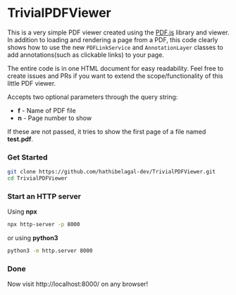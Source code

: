 # TrivialPDFViewer

This is a very simple PDF viewer created using the [PDF.js](https://github.com/mozilla/pdf.js/) library and viewer. In addition to loading and rendering a page from a PDF, this code clearly shows how to use the new `PDFLinkService` and `AnnotationLayer` classes to add annotations(such as clickable links) to your page.

The entire code is in one HTML document for easy readability. Feel free to create issues and PRs if you want to extend the scope/functionality of this little PDF viewer.

Accepts two optional parameters through the query string:

- **f** - Name of PDF file
- **n** - Page number to show

If these are not passed, it tries to show the first page of a file named **test.pdf**.

### Get Started

```bash
git clone https://github.com/hathibelagal-dev/TrivialPDFViewer.git
cd TrivialPDFViewer
```

### Start an HTTP server

Using **npx**
```bash
npx http-server -p 8000
```

or using **python3**
```bash
python3 -m http.server 8000
```

### Done

Now visit http://localhost:8000/ on any browser!

